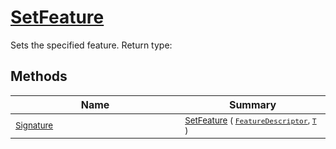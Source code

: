 # [SetFeature](./Signature-100663440.md)

Sets the specified feature.
Return type:
## Methods

| Name | Summary | 
| --- | --- | 
| <sub>[Signature](./../Signature.md)</sub><img width=200/>| <sub>[SetFeature](./Signature-100663440.md) ( [`FeatureDescriptor`](./../FeatureDescriptor.md), [`T`](./Signature-100663440.md) )</sub>| <br>


